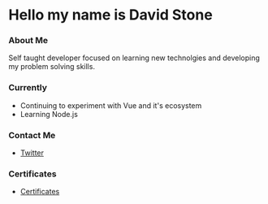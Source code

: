 # Hello my name is David Stone

### About Me

Self taught developer focused on learning new technolgies and developing my problem solving skills.

### Currently

* Continuing to experiment with Vue and it's ecosystem
* Learning Node.js

<!-- ### Projects

Websites | Javascript Challenges | Vue.js/Nuxt.js | FullStack
-------- | --------------------- | -------------- | ---------
dstone.dev | something | vue app here | something
trynaseesumn.com | something | vue app here | something
mya-portfolio.netlify.app | something | vue app here | something -->

### Contact Me

* [Twitter](https://twitter.com/_stonedavid)
<!-- * [My Website](dstone.dev) -->
<!-- * [LinkedIn](https://www.linkedin.com/in/david-stone-02098710a/) -->

### Certificates

* [Certificates](https://github.com/daystone4/Certificates)


